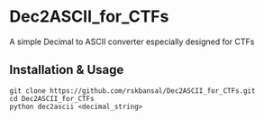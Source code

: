 # Dec2ASCII_for_CTFs
A simple Decimal to ASCII converter especially designed for CTFs

## Installation & Usage
```console
git clone https://github.com/rskbansal/Dec2ASCII_for_CTFs.git
cd Dec2ASCII_for_CTFs
python dec2ascii <decimal_string>
```